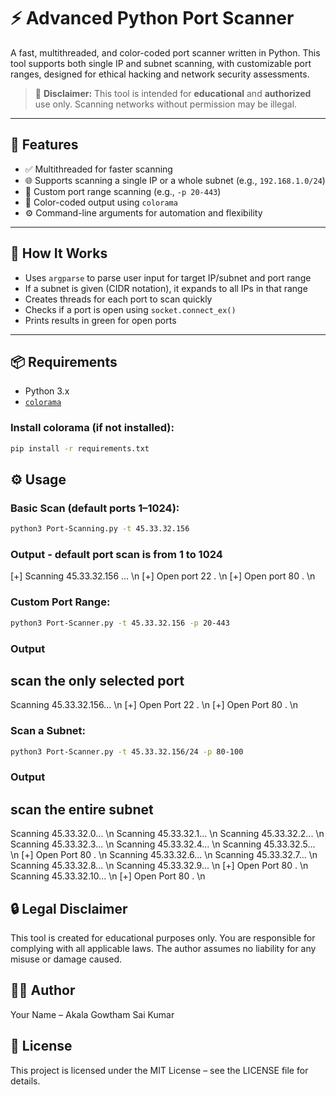 # ⚡ Advanced Python Port Scanner

A fast, multithreaded, and color-coded port scanner written in Python. This tool supports both single IP and subnet scanning, with customizable port ranges, designed for ethical hacking and network security assessments.

> 🛑 **Disclaimer:** This tool is intended for **educational** and **authorized** use only. Scanning networks without permission may be illegal.

---

## 🚀 Features

- ✅ Multithreaded for faster scanning
- 🌐 Supports scanning a single IP or a whole subnet (e.g., `192.168.1.0/24`)
- 🔢 Custom port range scanning (e.g., `-p 20-443`)
- 🎨 Color-coded output using `colorama`
- ⚙️ Command-line arguments for automation and flexibility

---

## 🧠 How It Works

- Uses `argparse` to parse user input for target IP/subnet and port range
- If a subnet is given (CIDR notation), it expands to all IPs in that range
- Creates threads for each port to scan quickly
- Checks if a port is open using `socket.connect_ex()`
- Prints results in green for open ports

---

## 📦 Requirements

- Python 3.x
- [`colorama`](https://pypi.org/project/colorama/)

### Install colorama (if not installed):

```bash
pip install -r requirements.txt

```
## ⚙️ Usage

### Basic Scan (default ports 1–1024):
 ```bash
python3 Port-Scanning.py -t 45.33.32.156
```
### Output - default port scan is from 1 to 1024

[+] Scanning 45.33.32.156 ... \n
[+] Open port 22 . \n
[+] Open port 80 . \n

### Custom Port Range:
``` bash
python3 Port-Scanner.py -t 45.33.32.156 -p 20-443
```
### Output 
scan the only selected port 
---

Scanning 45.33.32.156... \n
[+] Open Port 22 . \n
[+] Open Port 80 . \n

### Scan a Subnet:
```bash 
python3 Port-Scanner.py -t 45.33.32.156/24 -p 80-100
```
### Output 
scan the entire subnet 
--- 
Scanning 45.33.32.0... \n
Scanning 45.33.32.1... \n
Scanning 45.33.32.2... \n
Scanning 45.33.32.3... \n
Scanning 45.33.32.4... \n
Scanning 45.33.32.5... \n
[+] Open Port 80 . \n
Scanning 45.33.32.6... \n
Scanning 45.33.32.7... \n
Scanning 45.33.32.8... \n
Scanning 45.33.32.9... \n
[+] Open Port 80 . \n
Scanning 45.33.32.10... \n
[+] Open Port 80 . \n

## 🔒 Legal Disclaimer
This tool is created for educational purposes only. You are responsible for complying with all applicable laws. The author assumes no liability for any misuse or damage caused.

## 👨‍💻 Author
Your Name – Akala Gowtham Sai Kumar

## 📄 License
This project is licensed under the MIT License – see the LICENSE file for details.
